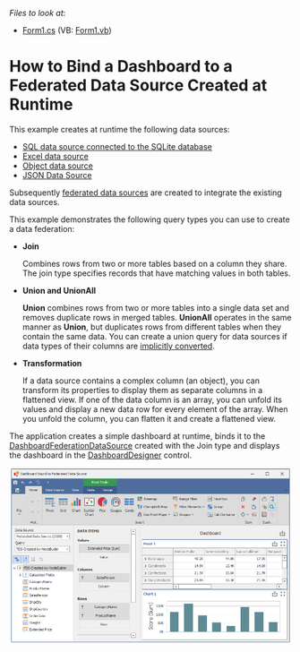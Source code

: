 <!-- default file list -->
*Files to look at*:

* [Form1.cs](./CS/DataFederationExample/Form1.cs) (VB: [Form1.vb](./VB/DataFederationExample/Form1.vb))
<!-- default file list end -->

# How to Bind a Dashboard to a Federated Data Source Created at Runtime

This example creates at runtime the following data sources:

* [SQL data source connected to the SQLite database](https://docs.devexpress.com/Dashboard/113925)
* [Excel data source](https://docs.devexpress.com/Dashboard/114766)
* [Object data source](https://docs.devexpress.com/Dashboard/16133)
* [JSON Data Source](https://docs.devexpress.com/Dashboard/401312)

Subsequently [federated data sources](https://docs.devexpress.com/Dashboard/400924) are created to integrate the existing data sources.

This example demonstrates the following query types you can use to create a data federation:

* **Join**
    
    Combines rows from two or more tables based on a column they share. The join type specifies records that have matching values in both tables.

* **Union and UnionAll**

    **Union** combines rows from two or more tables into a single data set and removes duplicate rows in merged tables. **UnionAll** operates in the same manner as **Union**, but duplicates rows from different tables when they contain the same data. You can create a union query for data sources if data types of their columns are [implicitly converted](https://docs.microsoft.com/en-us/dotnet/csharp/programming-guide/types/casting-and-type-conversions#implicit-conversions).        
    
* **Transformation**

    If a data source contains a complex column (an object), you can transform its properties to display them as separate columns in a flattened view. If one of the data column is an array, you can unfold its values and display a new data row for every element of the array. When you unfold the column, you can flatten it and create a flattened view.

The application creates a simple dashboard at runtime, binds it to the [DashboardFederationDataSource](https://docs.devexpress.com/Dashboard/DevExpress.DashboardCommon.DashboardFederationDataSource) created with the Join type and displays the dashboard in the [DashboardDesigner](https://docs.devexpress.com/Dashboard/DevExpress.DashboardWin.DashboardDesigner) control.


![screenshot](images/screenshot.png)
